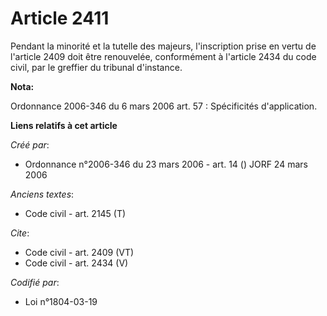# Article 2411

Pendant la minorité et la tutelle des majeurs, l'inscription prise en vertu de l'article 2409 doit être renouvelée,
conformément à l'article 2434 du code civil, par le greffier du tribunal d'instance.

**Nota:**

Ordonnance 2006-346 du 6 mars 2006 art. 57 : Spécificités d'application.

**Liens relatifs à cet article**

_Créé par_:

  - Ordonnance n°2006-346 du 23 mars 2006 - art. 14 () JORF 24 mars 2006

_Anciens textes_:

  - Code civil - art. 2145 (T)

_Cite_:

  - Code civil - art. 2409 (VT)
  - Code civil - art. 2434 (V)

_Codifié par_:

  - Loi n°1804-03-19
